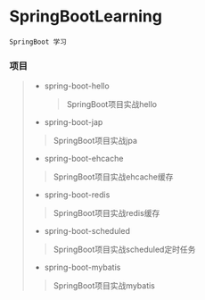 # SpringBootLearning
    SpringBoot 学习
### 项目
>* spring-boot-hello 
>   > SpringBoot项目实战hello
>* spring-boot-jap 
>> SpringBoot项目实战jpa
>* spring-boot-ehcache
>> SpringBoot项目实战ehcache缓存
>* spring-boot-redis
>> SpringBoot项目实战redis缓存
>* spring-boot-scheduled
>> SpringBoot项目实战scheduled定时任务
>* spring-boot-mybatis 
>> SpringBoot项目实战mybatis


